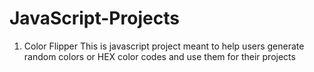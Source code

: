 # JavaScript-Projects
1. Color Flipper
   This is javascript project meant to help users generate random colors or HEX color codes and use them for their projects

